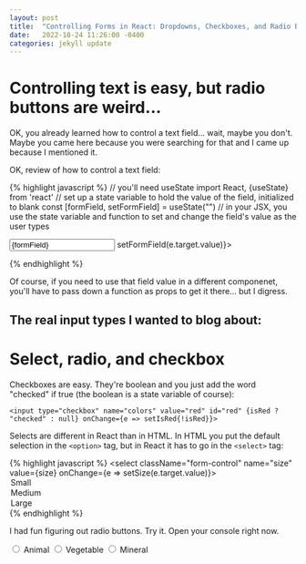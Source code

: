 ```yaml
---
layout: post
title:  "Controlling Forms in React: Dropdowns, Checkboxes, and Radio Buttons"
date:   2022-10-24 11:26:00 -0400
categories: jekyll update
---
```

# Controlling text is easy, but radio buttons are weird...

OK, you already learned how to control a text field... wait, maybe you don't. Maybe you came here because you were searching for that and I came up because I mentioned it.

OK, review of how to control a text field:

{% highlight javascript %}
// you'll need useState
import React, {useState} from 'react'
// set up a state variable to hold the value of the field, initialized to blank
const [formField, setFormField] = useState("")
// in your JSX, you use the state variable and function to set and change the field's value as the user types
<form>
<input type="text" value={formField} onChange={e => setFormField(e.target.value)}></input>
</form>
{% endhighlight %}

Of course, if you need to use that field value in a different componenet, you'll have to pass down a function as props to get it there... but I digress.

## The real input types I wanted to blog about:

# Select, radio, and checkbox

Checkboxes are easy. They're boolean and you just add the word "checked" if true (the boolean is a state variable of course):

`<input type="checkbox" name="colors" value="red" id="red" {isRed ? "checked" : null} onChange={e => setIsRed{!isRed}}>`

Selects are different in React than in HTML. In HTML you put the default selection in the `<option>` tag, but in React it has to go in the `<select>` tag:

{% highlight javascript %}
          <select 
            className="form-control" 
            name="size" 
            value={size} 
            onChange={e => setSize(e.target.value)}>
            <option value="Small">Small</option>
            <option value="Medium">Medium</option>
            <option value="Large">Large</option>
          </select>
{% endhighlight %}

I had fun figuring out radio buttons. Try it. Open your console right now.

<form>
<input type="radio" name="kingdom" id="Animal" value="Animal" onChange="console.log('it changed!')">
<label for="Animal">Animal</label>
<input type="radio" name="kingdom" id="Vegetable" value="Vegetable" onChange="console.log('it changed!')">
<label for="Animal">Vegetable</label>
<input type="radio" name="kingdom" id="Mineral" value="Mineral" onChange="console.log('it changed!')">
<label for="Animal">Mineral</label>
</form>
